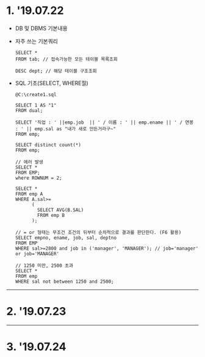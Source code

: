 # 1. '19.07.22

* DB 및 DBMS 기본내용

* 자주 쓰는 기본쿼리

      SELECT *
      FROM tab; // 접속가능한 모든 테이블 목록조회

      DESC dept; // 해당 테이블 구조조회
      
* SQL 기초(SELECT, WHERE절)

      @C:\create1.sql
      
      SELECT 1 AS "1"
      FROM dual;
      
      SELECT '직업 : ' ||emp.job  || ' / 이름 : ' || emp.ename || ' / 연봉 : ' || emp.sal as "내가 새로 만든거라구~"
      FROM emp;
      
      SELECT distinct count(*)
      FROM emp;
      
      // 에러 발생
      SELECT *
      FROM EMP;
      where ROWNUM = 2;
      
      SELECT *
      FROM emp A
      WHERE A.sal>=
            (
              SELECT AVG(B.SAL)
              FROM emp B
            );
            
      // = or 형태는 무조건 조건의 뒤부터 순차적으로 결과를 판단한다. (F6 활용)            
      SELECT empno, ename, job, sal, deptno
      FROM EMP
      WHERE sal>=2800 and job in ('manager', 'MANAGER'); // job='manager' or job='MANAGER'
      
      // 1250 미만, 2500 초과
      SELECT *
      FROM emp
      WHERE sal not between 1250 and 2500;         

  
------
  
# 2. '19.07.23


------

# 3. '19.07.24



